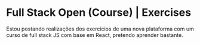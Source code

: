 # Full Stack Open (Course) | Exercises

Estou postando realizações dos exercícios de uma nova plataforma com um curso de full stack JS com base em React, pretendo aprender bastante. 